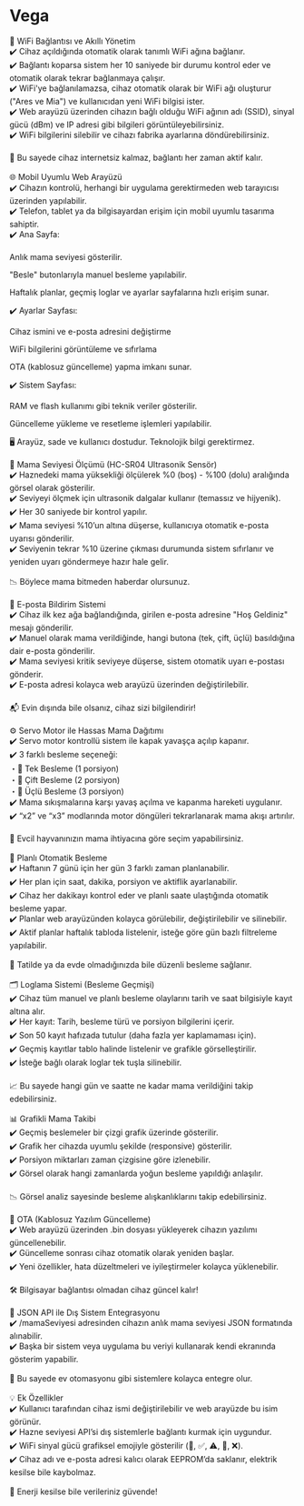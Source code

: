 # Vega
📶 WiFi Bağlantısı ve Akıllı Yönetim <br>
✔️ Cihaz açıldığında otomatik olarak tanımlı WiFi ağına bağlanır. <br>
✔️ Bağlantı koparsa sistem her 10 saniyede bir durumu kontrol eder ve otomatik olarak tekrar bağlanmaya çalışır. <br>
✔️ WiFi'ye bağlanılamazsa, cihaz otomatik olarak bir WiFi ağı oluşturur ("Ares ve Mia") ve kullanıcıdan yeni WiFi bilgisi ister. <br>
✔️ Web arayüzü üzerinden cihazın bağlı olduğu WiFi ağının adı (SSID), sinyal gücü (dBm) ve IP adresi gibi bilgileri görüntüleyebilirsiniz. <br>
✔️ WiFi bilgilerini silebilir ve cihazı fabrika ayarlarına döndürebilirsiniz. <br>
 <br>
🔄 Bu sayede cihaz internetsiz kalmaz, bağlantı her zaman aktif kalır. <br> 
 <br>
🌐 Mobil Uyumlu Web Arayüzü <br>
✔️ Cihazın kontrolü, herhangi bir uygulama gerektirmeden web tarayıcısı üzerinden yapılabilir. <br>
✔️ Telefon, tablet ya da bilgisayardan erişim için mobil uyumlu tasarıma sahiptir. <br>
✔️ Ana Sayfa: <br>
 <br>
Anlık mama seviyesi gösterilir. <br>

"Besle" butonlarıyla manuel besleme yapılabilir. <br>

Haftalık planlar, geçmiş loglar ve ayarlar sayfalarına hızlı erişim sunar. <br>

✔️ Ayarlar Sayfası: <br>

Cihaz ismini ve e-posta adresini değiştirme <br>

WiFi bilgilerini görüntüleme ve sıfırlama <br>

OTA (kablosuz güncelleme) yapma imkanı sunar. <br>

✔️ Sistem Sayfası: <br>

RAM ve flash kullanımı gibi teknik veriler gösterilir. <br>

Güncelleme yükleme ve resetleme işlemleri yapılabilir. <br>

🖥️ Arayüz, sade ve kullanıcı dostudur. Teknolojik bilgi gerektirmez. <br>
 <br>
🐾 Mama Seviyesi Ölçümü (HC-SR04 Ultrasonik Sensör) <br>
✔️ Haznedeki mama yüksekliği ölçülerek %0 (boş) - %100 (dolu) aralığında görsel olarak gösterilir. <br>
✔️ Seviyeyi ölçmek için ultrasonik dalgalar kullanır (temassız ve hijyenik). <br>
✔️ Her 30 saniyede bir kontrol yapılır. <br>
✔️ Mama seviyesi %10’un altına düşerse, kullanıcıya otomatik e-posta uyarısı gönderilir. <br>
✔️ Seviyenin tekrar %10 üzerine çıkması durumunda sistem sıfırlanır ve yeniden uyarı göndermeye hazır hale gelir. <br>
 <br>
📉 Böylece mama bitmeden haberdar olursunuz. <br>
 <br>
📩 E-posta Bildirim Sistemi <br>
✔️ Cihaz ilk kez ağa bağlandığında, girilen e-posta adresine "Hoş Geldiniz" mesajı gönderilir. <br>
✔️ Manuel olarak mama verildiğinde, hangi butona (tek, çift, üçlü) basıldığına dair e-posta gönderilir. <br>
✔️ Mama seviyesi kritik seviyeye düşerse, sistem otomatik uyarı e-postası gönderir. <br>
✔️ E-posta adresi kolayca web arayüzü üzerinden değiştirilebilir. <br>
 <br>
📬 Evin dışında bile olsanız, cihaz sizi bilgilendirir! <br>
 <br>
⚙️ Servo Motor ile Hassas Mama Dağıtımı <br>
✔️ Servo motor kontrollü sistem ile kapak yavaşça açılıp kapanır. <br>
✔️ 3 farklı besleme seçeneği: <br>
・🔹 Tek Besleme (1 porsiyon) <br>
・🔹 Çift Besleme (2 porsiyon) <br>
・🔹 Üçlü Besleme (3 porsiyon) <br>
✔️ Mama sıkışmalarına karşı yavaş açılma ve kapanma hareketi uygulanır. <br>
✔️ “x2” ve “x3” modlarında motor döngüleri tekrarlanarak mama akışı artırılır. <br>
 <br>
🐾 Evcil hayvanınızın mama ihtiyacına göre seçim yapabilirsiniz. <br>
 <br>
🧠 Planlı Otomatik Besleme <br>
✔️ Haftanın 7 günü için her gün 3 farklı zaman planlanabilir. <br>
✔️ Her plan için saat, dakika, porsiyon ve aktiflik ayarlanabilir. <br>
✔️ Cihaz her dakikayı kontrol eder ve planlı saate ulaştığında otomatik besleme yapar. <br>
✔️ Planlar web arayüzünden kolayca görülebilir, değiştirilebilir ve silinebilir. <br>
✔️ Aktif planlar haftalık tabloda listelenir, isteğe göre gün bazlı filtreleme yapılabilir. <br>
 <br>
📅 Tatilde ya da evde olmadığınızda bile düzenli besleme sağlanır. <br>
 <br>
🗂️ Loglama Sistemi (Besleme Geçmişi) <br>
✔️ Cihaz tüm manuel ve planlı besleme olaylarını tarih ve saat bilgisiyle kayıt altına alır. <br>
✔️ Her kayıt: Tarih, besleme türü ve porsiyon bilgilerini içerir. <br>
✔️ Son 50 kayıt hafızada tutulur (daha fazla yer kaplamaması için). <br>
✔️ Geçmiş kayıtlar tablo halinde listelenir ve grafikle görselleştirilir. <br>
✔️ İsteğe bağlı olarak loglar tek tuşla silinebilir. <br>
 <br>
📈 Bu sayede hangi gün ve saatte ne kadar mama verildiğini takip edebilirsiniz. <br>
 <br>
📊 Grafikli Mama Takibi <br>
✔️ Geçmiş beslemeler bir çizgi grafik üzerinde gösterilir. <br>
✔️ Grafik her cihazda uyumlu şekilde (responsive) gösterilir. <br>
✔️ Porsiyon miktarları zaman çizgisine göre izlenebilir. <br>
✔️ Görsel olarak hangi zamanlarda yoğun besleme yapıldığı anlaşılır. <br>
 <br>
📉 Görsel analiz sayesinde besleme alışkanlıklarını takip edebilirsiniz. <br>
 <br>
🔄 OTA (Kablosuz Yazılım Güncelleme) <br>
✔️ Web arayüzü üzerinden .bin dosyası yükleyerek cihazın yazılımı güncellenebilir. <br>
✔️ Güncelleme sonrası cihaz otomatik olarak yeniden başlar. <br>
✔️ Yeni özellikler, hata düzeltmeleri ve iyileştirmeler kolayca yüklenebilir. <br>
 <br>
🛠️ Bilgisayar bağlantısı olmadan cihaz güncel kalır! <br>
 <br>
🔗 JSON API ile Dış Sistem Entegrasyonu <br>
✔️ /mamaSeviyesi adresinden cihazın anlık mama seviyesi JSON formatında alınabilir. <br>
✔️ Başka bir sistem veya uygulama bu veriyi kullanarak kendi ekranında gösterim yapabilir. <br>
 <br>
📡 Bu sayede ev otomasyonu gibi sistemlere kolayca entegre olur. <br>
 <br>
💡 Ek Özellikler <br>
✔️ Kullanıcı tarafından cihaz ismi değiştirilebilir ve web arayüzde bu isim görünür. <br>
✔️ Hazne seviyesi API’si dış sistemlerle bağlantı kurmak için uygundur. <br>
✔️ WiFi sinyal gücü grafiksel emojiyle gösterilir (🚀, ✅, ⚠️, 🔴, ❌). <br>
✔️ Cihaz adı ve e-posta adresi kalıcı olarak EEPROM’da saklanır, elektrik kesilse bile kaybolmaz. <br>
 <br>
🔋 Enerji kesilse bile verileriniz güvende! <br>

